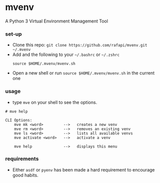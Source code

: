 # mvenv
A Python 3 Virtual Environment Management Tool
### set-up
* Clone this repo: `git clone https://github.com/rafapi/mvenv.git ~/.mvenv`
* Add and the following to your `~/.bashrc` or `~/.zshrc`
    ```
    source $HOME/.mvenv/mvenv.sh
    ```
* Open a new shell or run `source $HOME/.mvenv/mvenv.sh` in the current one
### usage
* type `mve` on your shell to see the options.
```
# mve help

CLI Options:
    mve mk <word>         -->   creates a new venv
    mve rm <word>         -->   removes an existing venv
    mve ls <word>         -->   lists all available venvs
    mve activate <word>   -->   activate a venv

    mve help              -->   displays this menu
```
### requirements
* Either `asdf` or `pyenv` has been made a hard requirement to encourage good habits.
